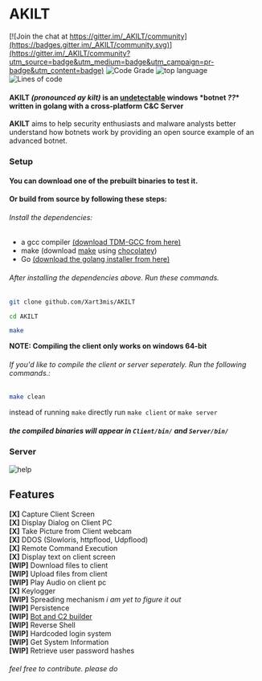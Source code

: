 # AKILT

[![Join the chat at https://gitter.im/_AKILT/community](https://badges.gitter.im/_AKILT/community.svg)](https://gitter.im/_AKILT/community?utm_source=badge&utm_medium=badge&utm_campaign=pr-badge&utm_content=badge)
![Code Grade](https://api.codiga.io/project/34798/status/svg)
![top language](https://img.shields.io/github/languages/top/Xart3mis/AKILT)
![Lines of code](https://img.shields.io/tokei/lines/github/Xart3mis/AKILT)

#### AKILT _(pronounced ay kilt)_ is an [undetectable](https://www.virustotal.com/gui/file/42673f19cf40d15b1f38235b5bb952c36647c42c64b209c353cd7978a1ddb555/detection) windows \*botnet _??_\* written in golang with a cross-platform C&C Server

**AKILT** aims to help security enthusiasts and malware analysts better understand how botnets work by providing an open source example of an advanced botnet.

### Setup
#### You can download one of the prebuilt binaries to test it.
#### Or build from source by following these steps:
###### Install the dependencies:
  - a gcc compiler [(download TDM-GCC from here)](https://jmeubank.github.io/tdm-gcc/download/)  
  - make (download [make](https://community.chocolatey.org/packages/make) using [chocolatey](https://chocolatey.org/install))
  - Go [(download the golang installer from here)](https://go.dev/dl/)
  
  
###### After installing the dependencies above. Run these commands.
```bash
git clone github.com/Xart3mis/AKILT
```  

```bash
cd AKILT
```  

```bash
make
```  

**NOTE: Compiling the client only works on windows 64-bit**  
###### If you'd like to compile the client or server seperately. Run the following commands.:
```bash
make clean
```  

instead of running `make` directly run `make client` or `make server`  


##### the compiled binaries will appear in `Client/bin/` and `Server/bin/`
### Server

![help](https://github.com/Xart3mis/AKILT/blob/master/help.gif)

## Features

**[X]** Capture Client Screen  
**[X]** Display Dialog on Client PC  
**[X]** Take Picture from Client webcam  
**[X]** DDOS (Slowloris, httpflood, Udpflood)  
**[X]** Remote Command Execution  
**[X]** Display text on client screen  
**[WIP]** Download files to client  
**[WIP]** Upload files from client  
**[WIP]** Play Audio on client pc  
**[X]** Keylogger  
**[WIP]** Spreading mechanism _i am yet to figure it out_  
**[WIP]** Persistence  
**[WIP]** [Bot and C2 builder](https://github.com/Xart3mis/akiltbuilder/)  
**[WIP]** Reverse Shell  
**[WIP]** Hardcoded login system  
**[WIP]** Get System Information  
**[WIP]** Retrieve user password hashes  

###### feel free to contribute. _please do_
